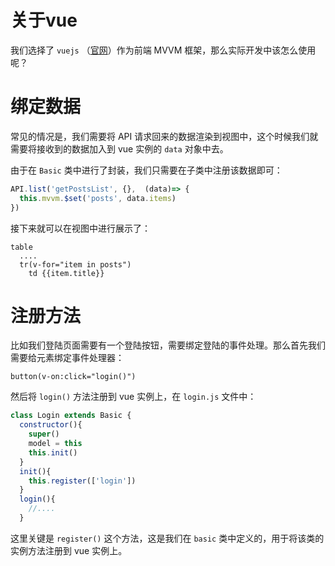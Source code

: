 # 关于vue

我们选择了 `vuejs` （[官网](http://cn.vuejs.org)）作为前端 MVVM 框架，那么实际开发中该怎么使用呢？

# 绑定数据

常见的情况是，我们需要将 API 请求回来的数据渲染到视图中，这个时候我们就需要将接收到的数据加入到 vue 实例的 `data` 对象中去。

由于在 `Basic` 类中进行了封装，我们只需要在子类中注册该数据即可：

```javascript
API.list('getPostsList', {},  (data)=> {
  this.mvvm.$set('posts', data.items)
})
```
接下来就可以在视图中进行展示了：

```jade
table
  ....
  tr(v-for="item in posts")
    td {{item.title}}
```

# 注册方法

比如我们登陆页面需要有一个登陆按钮，需要绑定登陆的事件处理。那么首先我们需要给元素绑定事件处理器：

```jade
button(v-on:click="login()")
```
然后将 `login()` 方法注册到 vue 实例上，在 `login.js` 文件中：

```javascript
class Login extends Basic {
  constructor(){
    super()
    model = this
    this.init()
  }
  init(){
    this.register(['login'])
  }
  login(){
    //....
  }
```
这里关键是 `register()` 这个方法，这是我们在 `basic` 类中定义的，用于将该类的实例方法注册到 vue 实例上。 

